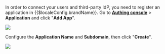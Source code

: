 <IntegrationDetailCard :title="`Create an Application in ${$localeConfig.brandName}`">

<!--!!!include(en/common/create-an-app.md)!!!-->

In order to connect your users and third-party IdP, you need to register an application in {{$localeConfig.brandName}}. Go to [**Authing console**](https://console.authing.cn) > **Application** and click "**Add App**".

![](~@imagesZhCn/integration/ali-cloud/1-4.jpg)

Configure the **Application Name** and **Subdomain**, then click "**Create**".

![](~@imagesZhCn/integration/ali-cloud/1-5.jpg)

</IntegrationDetailCard>
